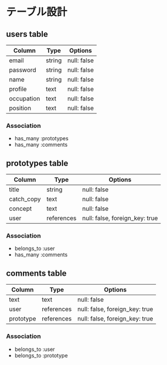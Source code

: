 # テーブル設計

## users table
| Column | Type | Options |
| -- | -- | -- |
| email | string | null: false |
| password | string | null: false |
| name | string | null: false |
| profile | text | null: false |
| occupation | text | null: false |
| position | text | null: false |

### Association
- has_many :prototypes
- has_many :comments

## prototypes table
| Column | Type | Options |
| -- | -- | -- |
| title | string | null: false |
| catch_copy | text | null: false |
| concept | text | null: false |
| user | references | null: false, foreign_key: true |

### Association
- belongs_to :user
- has_many :comments

## comments table
| Column | Type | Options |
| -- | -- | -- |
| text | text | null: false |
| user | references | null: false, foreign_key: true |
| prototype | references | null: false, foreign_key: true |

### Association
- belongs_to :user
- belongs_to :prototype
